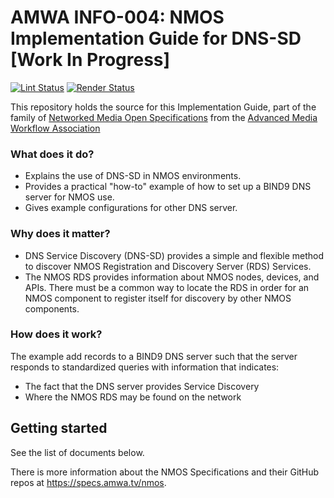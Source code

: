 # AMWA INFO-004: NMOS Implementation Guide for DNS-SD \[Work In Progress\]

[![Lint Status](https://github.com/AMWA-TV/nmos-dns-sd-implementation-guide/workflows/Lint/badge.svg)](https://github.com/AMWA-TV/nmos-template/actions?query=workflow%3ALint)
[![Render Status](https://github.com/AMWA-TV//workflows/Render/badge.svg)](https://github.com/AMWA-TV/nmos-template/actions?query=workflow%3ARender)

This repository holds the source for this Implementation Guide, part of the family of [Networked Media Open Specifications](https://specs.amwa.tv/nmos) from the [Advanced Media Workflow Association](https://amwa.tv)

<!-- INTRO-START -->

### What does it do?

- Explains the use of DNS-SD in NMOS environments.
- Provides a practical "how-to" example of how to set up a BIND9 DNS server for NMOS use.
- Gives example configurations for other DNS server.

### Why does it matter?

- DNS Service Discovery (DNS-SD) provides a simple and flexible method to discover NMOS Registration and Discovery Server (RDS) Services.
- The NMOS RDS provides information about NMOS nodes, devices, and APIs. There must be a common way to locate the RDS in order for an NMOS component to register itself for discovery by other NMOS components.

### How does it work?

The example add records to a BIND9 DNS server such that the server responds to standardized queries with information that indicates:

- The fact that the DNS server provides Service Discovery
- Where the NMOS RDS may be found on the network

<!-- INTRO-END -->

## Getting started

See the list of documents below.

There is more information about the NMOS Specifications and their GitHub repos at <https://specs.amwa.tv/nmos>.
